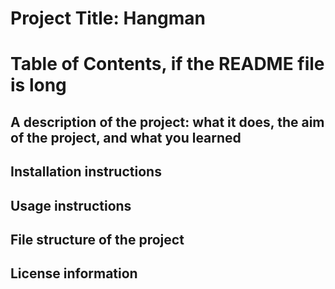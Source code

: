 # Project Title: Hangman
#    Table of Contents, if the README file is long
##   A description of the project: what it does, the aim of the project, and what you learned

##    Installation instructions
##    Usage instructions
##    File structure of the project
##    License information
